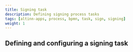 ```yaml
---
title: Signing task
description: Defining signing process tasks
tags: [altinn-apps, process, bpmn, task, sign, signing]
weight: 1
---
```


## Defining and configuring a signing task

